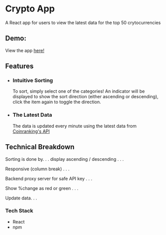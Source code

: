 <h1>Crypto App </h1>
<p>
  A React app for users to view the latest data for the top 50 crytocurrencies
</p>

<h2>Demo:</h2>
<p>
  View the app <a href="https://crypto-app-netlify.netlify.app"> here! </a> 
</p>


<h2>Features</h2>
<ul>
  <li>
    <h3> Intuitive Sorting </h3> 
    To sort, simply select one of the categories! An indicator will be displayed to show the sort direction (either ascending or descending), click the item again to toggle the direction.
  </li>
  <li>
    <h3> The Latest Data </h3> 
    The data is updated every minute using the latest data from <a href="https://rapidapi.com/Coinranking/api/coinranking1/"> Coinranking's API</a>
  </li>
</ul>

<h2>Technical Breakdown</h2>

<p>Sorting is done by. . . display ascending / descending . . . </p>
<p>Responsive (column break) . . .</p>
<p>Backend proxy server for safe API key . . .</p>
<p>Show %change as red or green . . .</p>
<p>Update data. . .</p>


<h3>Tech Stack</h3>
<ul>
  <li>React</li>
  <li>npm</li>
</ul>




